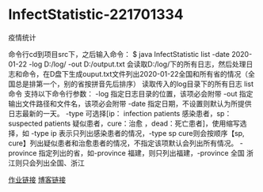 ﻿# InfectStatistic-221701334
疫情统计

命令行cd到项目src下，之后输入命令：
$ java InfectStatistic list -date 2020-01-22 -log D:/log/ -out D:/output.txt
会读取D:/log/下的所有日志，然后处理日志和命令，在D盘下生成ouput.txt文件列出2020-01-22全国和所有省的情况（全国总是排第一个，别的省按拼音先后排序）
读取传入的log目录下的所有日志
list命令 支持以下命令行参数：
-log 指定日志目录的位置，该项必会附带
-out 指定输出文件路径和文件名，该项必会附带
-date 指定日期，不设置则默认为所提供日志最新的一天。
-type 可选择[ip： infection patients 感染患者，sp： suspected patients 疑似患者，cure：治愈 ，dead：死亡患者]，使用缩写选择，如 -type ip 表示只列出感染患者的情况，-type sp cure则会按顺序【sp, cure】列出疑似患者和治愈患者的情况，不指定该项默认会列出所有情况。
-province 指定列出的省，如-province 福建，则只列出福建，-province 全国 浙江则只会列出全国、浙江

[作业链接](https://github.com/momocast/InfectStatistic-main/tree/master/221701334)
[博客链接](https://www.cnblogs.com/tangcen/p/12327531.html)